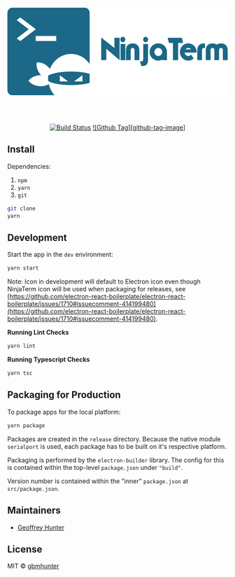 <p align="center"><img src="img/logo/logotype.png" alt="QList" height="200px"></p>

<br>

<br>

<div align="center">

[![Build Status][github-actions-status]][github-actions-url]
[![Github Tag][github-tag-image]][github-tag-url]

</div>

## Install

Dependencies:

1. `npm`
1. `yarn`
1. `git`

```bash
git clone
yarn
```

## Development

Start the app in the `dev` environment:

```bash
yarn start
```

Note: Icon in development will default to Electron icon even though NinjaTerm icon will be used when packaging for releases, see [https://github.com/electron-react-boilerplate/electron-react-boilerplate/issues/1710#issuecomment-414199480](https://github.com/electron-react-boilerplate/electron-react-boilerplate/issues/1710#issuecomment-414199480).

**Running Lint Checks**

```bash
yarn lint
```

**Running Typescript Checks**

```bash
yarn tsc
```

## Packaging for Production

To package apps for the local platform:

```bash
yarn package
```

Packages are created in the `release` directory. Because the native module `serialport` is used, each package has to be built on it's respective platform.

Packaging is performed by the `electron-builder` library. The config for this is contained within the top-level `package.json` under `"build"`.

Version number is contained within the "inner" `package.json` at `src/package.json`.

## Maintainers

- [Geoffrey Hunter](https://github.com/gbmhunter)

## License

MIT © [gbmhunter](https://github.com/gbmhunter)

[github-actions-status]: https://github.com/gbmhunter/ninjaterm/workflows/Test/badge.svg
[github-actions-url]: https://github.com/gbmhunter/ninjaterm/actions
[github-tag-url]: https://github.com/gbmhunter/ninjaterm/releases/latest
